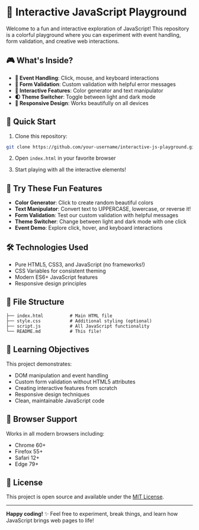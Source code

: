 # 🌟 Interactive JavaScript Playground

Welcome to a fun and interactive exploration of JavaScript! This repository is a colorful playground where you can experiment with event handling, form validation, and creative web interactions.

## 🎮 What's Inside?

- **🎯 Event Handling**: Click, mouse, and keyboard interactions
- **📝 Form Validation**: Custom validation with helpful error messages
- **🎨 Interactive Features**: Color generator and text manipulator
- **🌓 Theme Switcher**: Toggle between light and dark mode
- **📱 Responsive Design**: Works beautifully on all devices

## 🚀 Quick Start

1. Clone this repository:
```bash
git clone https://github.com/your-username/interactive-js-playground.git
```

2. Open `index.html` in your favorite browser

3. Start playing with all the interactive elements!

## 🧪 Try These Fun Features

- **Color Generator**: Click to create random beautiful colors
- **Text Manipulator**: Convert text to UPPERCASE, lowercase, or reverse it!
- **Form Validation**: Test our custom validation with helpful messages
- **Theme Switcher**: Change between light and dark mode with one click
- **Event Demo**: Explore click, hover, and keyboard interactions

## 🛠️ Technologies Used

- Pure HTML5, CSS3, and JavaScript (no frameworks!)
- CSS Variables for consistent theming
- Modern ES6+ JavaScript features
- Responsive design principles

## 📁 File Structure

```
├── index.html          # Main HTML file
├── style.css           # Additional styling (optional)
├── script.js           # All JavaScript functionality
└── README.md           # This file!
```

## 🎯 Learning Objectives

This project demonstrates:
- DOM manipulation and event handling
- Custom form validation without HTML5 attributes
- Creating interactive features from scratch
- Responsive design techniques
- Clean, maintainable JavaScript code

## 🌈 Browser Support

Works in all modern browsers including:
- Chrome 60+
- Firefox 55+
- Safari 12+
- Edge 79+

## 📝 License

This project is open source and available under the [MIT License](LICENSE).

---

**Happy coding!** ✨ Feel free to experiment, break things, and learn how JavaScript brings web pages to life!
